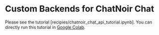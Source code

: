 # Custom Backends for ChatNoir Chat

Please see the tutorial [recipies/chatnoir_chat_api_tutorial.ipynb]. You can directly run this tutorial in [Google Colab](https://colab.research.google.com/drive/1tRlO0CbCwQJVW1dpZZBqvCKmpv7zsjt3?usp=sharing).
